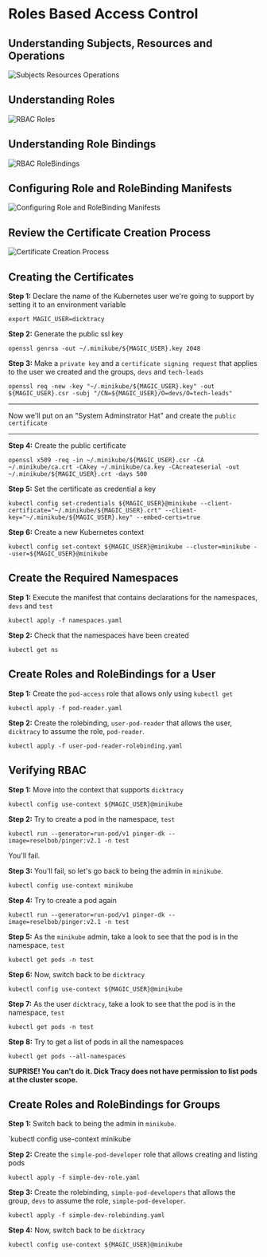 # Roles Based Access Control

## Understanding Subjects, Resources and Operations

![Subjects Resources Operations](./images/RBAC-items.jpeg)


## Understanding Roles

![RBAC Roles](./images/RBAC-Role.jpeg)


## Understanding Role Bindings

![RBAC RoleBindings](./images/RBAC-RoleBinding.jpeg)

## Configuring Role and RoleBinding Manifests

![Configuring Role and RoleBinding Manifests](./images/roles-bindings.png)

## Review the Certificate Creation Process

![Certificate Creation Process](./images/rbac-process.jpeg)

## Creating the Certificates

**Step 1:** Declare the name of the Kubernetes user we're going to support by setting it to an environment
variable

`export MAGIC_USER=dicktracy`

**Step 2:** Generate the public ssl key

`openssl genrsa -out ~/.minikube/${MAGIC_USER}.key 2048`

**Step 3:** Make a `private key` and a `certificate signing request` that applies to the user we created and the groups, `devs`
and `tech-leads`

`openssl req -new -key "~/.minikube/${MAGIC_USER}.key" -out ${MAGIC_USER}.csr -subj "/CN=${MAGIC_USER}/O=devs/O=tech-leads"`

------

Now we'll put on an "System Adminstrator Hat" and create the `public certificate`

------

**Step 4:** Create the public certificate

`openssl x509 -req -in ~/.minikube/${MAGIC_USER}.csr -CA ~/.minikube/ca.crt -CAkey ~/.minikube/ca.key -CAcreateserial -out ~/.minikube/${MAGIC_USER}.crt -days 500`

**Step 5:** Set the certificate as credential a key

`kubectl config set-credentials ${MAGIC_USER}@minikube --client-certificate="~/.minikube/${MAGIC_USER}.crt" --client-key="~/.minikube/${MAGIC_USER}.key" --embed-certs=true`

**Step 6:** Create a new Kubernetes context

`kubectl config set-context ${MAGIC_USER}@minikube --cluster=minikube --user=${MAGIC_USER}@minikube`

## Create the Required Namespaces

**Step 1:** Execute the manifest that contains declarations for the namespaces, `devs` and `test`

`kubectl apply -f namespaces.yaml`
 
 **Step 2:** Check that the namespaces have been created
 
 `kubectl get ns`
 
## Create Roles and RoleBindings for a User

**Step 1:** Create the `pod-access` role that allows only using `kubectl get`

`kubectl apply -f pod-reader.yaml`

**Step 2:** Create the rolebinding, `user-pod-reader` that allows the user, `dicktracy` to assume the 
role, `pod-reader`.

`kubectl apply -f user-pod-reader-rolebinding.yaml`

## Verifying RBAC

**Step 1:**  Move into the context that supports `dicktracy`

`kubectl config use-context ${MAGIC_USER}@minikube`

**Step 2:** Try to create a pod in the namespace, `test`

`kubectl run --generator=run-pod/v1 pinger-dk --image=reselbob/pinger:v2.1 -n test`

You'll fail.

**Step 3:** You'll fail, so let's go back to being the admin in `minikube`.

 `kubectl config use-context minikube`
 
**Step 4:** Try to create a pod again

`kubectl run --generator=run-pod/v1 pinger-dk --image=reselbob/pinger:v2.1 -n test`

**Step 5:** As the `minikube` admin, take a look to see that the pod is in the namespace, `test`

`kubectl get pods -n test`

**Step 6:** Now, switch back to be `dicktracy`

`kubectl config use-context ${MAGIC_USER}@minikube`

**Step 7:** As the user `dicktracy`, take a look to see that the pod is in the 
namespace, `test`

`kubectl get pods -n test`

**Step 8:** Try to get a list of pods in all the namespaces

`kubectl get pods --all-namespaces`

**SUPRISE! You can't do it. Dick Tracy does not have permission to list pods at the cluster scope.**


## Create Roles and RoleBindings for Groups

**Step 1:** Switch back to being the admin in `minikube`.

 `kubectl config use-context minikube

**Step 2:** Create the `simple-pod-developer` role that allows creating and listing pods

`kubectl apply -f simple-dev-role.yaml`

**Step 3:** Create the rolebinding, `simple-pod-developers` that allows the group, `devs` to assume the 
role, `simple-pod-developer`.

`kubectl apply -f simple-dev-rolebinding.yaml`

**Step 4:** Now, switch back to be `dicktracy`

`kubectl config use-context ${MAGIC_USER}@minikube`